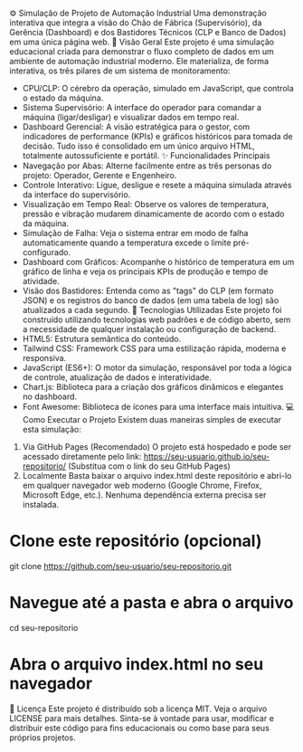 ⚙️ Simulação de Projeto de Automação Industrial
Uma demonstração interativa que integra a visão do Chão de Fábrica (Supervisório), da Gerência (Dashboard) e dos Bastidores Técnicos (CLP e Banco de Dados) em uma única página web.
🎯 Visão Geral
Este projeto é uma simulação educacional criada para demonstrar o fluxo completo de dados em um ambiente de automação industrial moderno. Ele materializa, de forma interativa, os três pilares de um sistema de monitoramento:
 * CPU/CLP: O cérebro da operação, simulado em JavaScript, que controla o estado da máquina.
 * Sistema Supervisório: A interface do operador para comandar a máquina (ligar/desligar) e visualizar dados em tempo real.
 * Dashboard Gerencial: A visão estratégica para o gestor, com indicadores de performance (KPIs) e gráficos históricos para tomada de decisão.
Tudo isso é consolidado em um único arquivo HTML, totalmente autossuficiente e portátil.
✨ Funcionalidades Principais
 * Navegação por Abas: Alterne facilmente entre as três personas do projeto: Operador, Gerente e Engenheiro.
 * Controle Interativo: Ligue, desligue e resete a máquina simulada através da interface do supervisório.
 * Visualização em Tempo Real: Observe os valores de temperatura, pressão e vibração mudarem dinamicamente de acordo com o estado da máquina.
 * Simulação de Falha: Veja o sistema entrar em modo de falha automaticamente quando a temperatura excede o limite pré-configurado.
 * Dashboard com Gráficos: Acompanhe o histórico de temperatura em um gráfico de linha e veja os principais KPIs de produção e tempo de atividade.
 * Visão dos Bastidores: Entenda como as "tags" do CLP (em formato JSON) e os registros do banco de dados (em uma tabela de log) são atualizados a cada segundo.
🚀 Tecnologias Utilizadas
Este projeto foi construído utilizando tecnologias web padrões e de código aberto, sem a necessidade de qualquer instalação ou configuração de backend.
 * HTML5: Estrutura semântica do conteúdo.
 * Tailwind CSS: Framework CSS para uma estilização rápida, moderna e responsiva.
 * JavaScript (ES6+): O motor da simulação, responsável por toda a lógica de controle, atualização de dados e interatividade.
 * Chart.js: Biblioteca para a criação dos gráficos dinâmicos e elegantes no dashboard.
 * Font Awesome: Biblioteca de ícones para uma interface mais intuitiva.
💻 Como Executar o Projeto
Existem duas maneiras simples de executar esta simulação:
1. Via GitHub Pages (Recomendado)
O projeto está hospedado e pode ser acessado diretamente pelo link:
https://seu-usuario.github.io/seu-repositorio/ (Substitua com o link do seu GitHub Pages)
2. Localmente
Basta baixar o arquivo index.html deste repositório e abri-lo em qualquer navegador web moderno (Google Chrome, Firefox, Microsoft Edge, etc.). Nenhuma dependência externa precisa ser instalada.
# Clone este repositório (opcional)
git clone https://github.com/seu-usuario/seu-repositorio.git

# Navegue até a pasta e abra o arquivo
cd seu-repositorio
# Abra o arquivo index.html no seu navegador

📄 Licença
Este projeto é distribuído sob a licença MIT. Veja o arquivo LICENSE para mais detalhes. Sinta-se à vontade para usar, modificar e distribuir este código para fins educacionais ou como base para seus próprios projetos.
